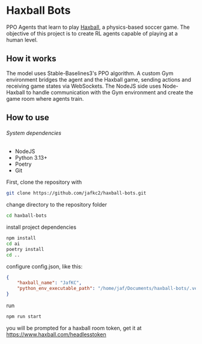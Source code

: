 # Haxball Bots

PPO Agents that learn to play [Haxball](https://haxball.com), a physics-based soccer game. The objective of this project is to create RL agents capable of playing at a human level.

## How it works

The model uses Stable-Baselines3's PPO algorithm.
A custom Gym environment bridges the agent and the Haxball game, sending actions and receiving game states via WebSockets.
The NodeJS side uses Node-Haxball to handle communication with the Gym environment and create the game room where agents train.

## How to use
###### System dependencies
- NodeJS
- Python 3.13+
- Poetry
- Git

First, clone the repository with
```bash
git clone https://github.com/jafkc2/haxball-bots.git
```
change directory to the repository folder
```bash
cd haxball-bots
```
install project dependencies
```bash
npm install
cd ai
poetry install
cd ..
```
configure config.json, like this:
```json
{
    "haxball_name": "JafKC",
    "python_env_executable_path": "/home/jaf/Documents/haxball-bots/.venv/bin/python"
}
```
run
```bash
npm run start
```
you will be prompted for a haxball room token, get it at https://www.haxball.com/headlesstoken

